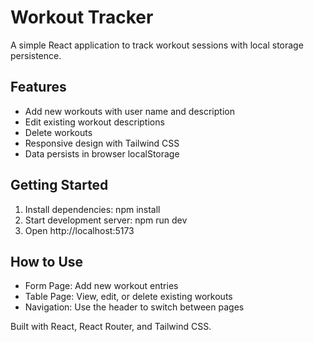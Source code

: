 # Workout Tracker

A simple React application to track workout sessions with local storage persistence.

## Features

- Add new workouts with user name and description
- Edit existing workout descriptions
- Delete workouts
- Responsive design with Tailwind CSS
- Data persists in browser localStorage

## Getting Started

1. Install dependencies: npm install
2. Start development server: npm run dev
3. Open http://localhost:5173

## How to Use

- Form Page: Add new workout entries
- Table Page: View, edit, or delete existing workouts
- Navigation: Use the header to switch between pages

Built with React, React Router, and Tailwind CSS.
